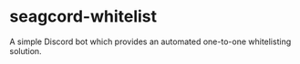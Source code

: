 # seagcord-whitelist
A simple Discord bot which provides an automated one-to-one whitelisting solution.
